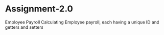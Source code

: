 # Assignment-2.0
Employee Payroll
Calculating Employee payroll, each having a unique ID and getters and setters
